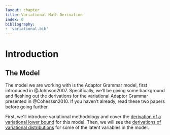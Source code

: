 ```yaml
---
layout: chapter
title: Variational Math Derivation
index: 0
bibliography:
- 'variational.bib'
---
```


Introduction
============

The Model
---------

The model we are working with is the Adaptor Grammar model, first
introduced in @Johnson2007. Specifically, we’ll be giving some
background and fleshing out the derivations for the variational Adaptor
Grammar presented in @Cohesssn2010. If you haven’t already, read these two
papers before going further.

First, we'll introduce variational methodology and cover the [derivation of a variational lower bound](lower_bound.html) for this model. Then, we will see the [derivations of variational distributions](deriving_q.html) for some of the latent variables in the model.




